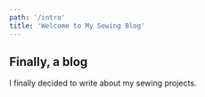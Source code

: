 ```yaml
---
path: '/intro'
title: 'Welcome to My Sewing Blog'
---
```

## Finally, a blog
I finally decided to write about my sewing projects.
